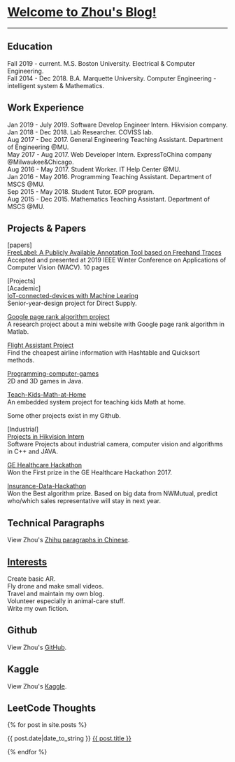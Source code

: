 # [Welcome to Zhou's Blog!](https://zhou-1.github.io/)     

<hr>

## Education
Fall 2019 - current. M.S. Boston University. Electrical & Computer Engineering.     
Fall 2014 - Dec 2018. B.A. Marquette University. Computer Engineering - intelligent system & Mathematics.    

## Work Experience   
Jan 2019 - July 2019. Software Develop Engineer Intern. Hikvision company.      
Jan 2018 - Dec 2018. Lab Researcher. COVISS lab.    
Aug 2017 - Dec 2017. General Engineering Teaching Assistant. Department of Engineering @MU.    
May 2017 - Aug 2017. Web Developer Intern. ExpressToChina company @Milwaukee&Chicago.   
Aug 2016 - May 2017. Student Worker. IT Help Center @MU.   
Jan 2016 - May 2016. Programming Teaching Assistant. Department of MSCS @MU.    
Sep 2015 - May 2018. Student Tutor. EOP program.     
Aug 2015 - Dec 2015. Mathematics Teaching Assistant. Department of MSCS @MU.    


## Projects & Papers   
[papers]      
[FreeLabel: A Publicly Available Annotation Tool based on Freehand Traces](https://arxiv.org/abs/1902.06806#)      
Accepted and presented at 2019 IEEE Winter Conference on Applications of Computer Vision (WACV). 10 pages    

[Projects]  
[Academic]    
[IoT-connected-devices with Machine Learing](https://github.com/zhou-1/IoT-connected-devices)     
Senior-year-design project for Direct Supply.    

[Google page rank algorithm project](https://github.com/zhou-1/Algorithm/tree/master/Google%20page%20rank%20algorithm%20project)      
A research project about a mini website with Google page rank algorithm in Matlab.    

[Flight Assistant Project](https://github.com/zhou-1/Algorithm/tree/master/Flight%20Assistant%20Project)     
Find the cheapest airline information with Hashtable and Quicksort methods.     

[Programming-computer-games](https://github.com/zhou-1/Programming-computer-games)     
2D and 3D games in Java.       

[Teach-Kids-Math-at-Home](https://github.com/zhou-1/Teach-Kids-Math-at-Home)     
An embedded system project for teaching kids Math at home.    

Some other projects exist in my Github.   

[Industrial]    
[Projects in Hikvision Intern](https://github.com/zhou-1/projectsInHikIntern)        
Software Projects about industrial camera, computer vision and algorithms in C++ and JAVA.        

[GE Healthcare Hackathon](https://github.com/zhou-1/predix-engine-dashboard)    
Won the First prize in the GE Healthcare Hackathon 2017.     

[Insurance-Data-Hackathon](https://github.com/zhou-1/Insurance-Data-Hackathon)      
Won the Best algorithm prize. Based on big data from NWMutual, predict who/which sales representative will stay in next year.        

## Technical Paragraphs
View Zhou's [Zhihu paragraphs in Chinese](https://www.zhihu.com/people/zhou-65-48/posts).

## [Interests](https://github.com/zhou-1/Interests)          
Create basic AR.      
Fly drone and make small videos.   
Travel and maintain my own blog.     
Volunteer especially in animal-care stuff.       
Write my own fiction.       


## Github
View Zhou's [GitHub](https://github.com/zhou-1).


## Kaggle
View Zhou's [Kaggle](https://www.kaggle.com/dragonpolice).


## LeetCode Thoughts    
{% for post in site.posts %}

{{ post.date|date_to_string }} <a href='{{ site.baseurl }}{{ post.url }}'>{{ post.title }}</a>

{% endfor %}  



